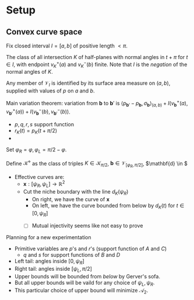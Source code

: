 # Setup

## Convex curve space

Fix closed interval $I = [a, b]$ of positive length $< \pi$.

The class of all intersection $K$ of half-planes with normal angles in $t + \pi$ for $t \in I$, with endpoint $v_K^+(a)$ and $v_K^-(b)$ finite. Note that $I$ is the _negation_ of the normal angles of $K$.

Any member of $\mathcal{V}_I$ is identified by its surface area measure on $(a, b)$, supplied with values of $p$ on $a$ and $b$.

Main variation theorem: variation from $\mathbf{b}$ to $\mathbf{b}'$ is $\left< p_{\mathbf{b}'} - p_{\mathbf{b}}, \sigma_{\mathbf{b}} \right>_{(a, b)} + I(v_{\mathbf{b}}^+(a), v_{\mathbf{b}'}^+(a)) + I(v_{\mathbf{b}}^-(b), v_{\mathbf{b}'}^-(b))$.

- $p,q,r,s$ support function
- $r_K(t) = p_K(t + \pi/2)$
- 

Set $\varphi_R = \varphi, \varphi_L = \pi/2 - \varphi$.

Define $\mathcal{K}^\diamond$ as the class of triples $K \in \mathcal{K}_{\pi/2}$, $\mathbf{b} \in \mathcal{V}_{[\varphi_R, \pi/2]}$, $\mathbf{d} \in $ 


- Effective curves are:
	- $\mathbf{x} : [\psi_R, \psi_L] \to \mathbb{R}^2$
	- Cut the niche boundary with the line $d_K(\psi_R)$
		- On right, we have the curve of $\mathbf{x}$
		- On left, we have the curve bounded from below by $d_K(t)$ for $t \in [0, \psi_R]$
		- [ ] Mutual injectivity seems like not easy to prove


Planning for a new experimentation

- Primitive variables are $p$'s and $r$'s (support function of $A$ and $C$)
	- $q$ and $s$ for support functions of $B$ and $D$
- Left tail: angles inside $[0, \psi_R]$
- Right tail: angles inside $[\psi_L, \pi/2]$
- Upper bounds will be bounded from _below_ by Gerver's sofa.
- But all upper bounds will be vaild for any choice of $\psi_L, \psi_R$.
- This particular choice of upper bound will minimize $\mathcal{A}_2$.